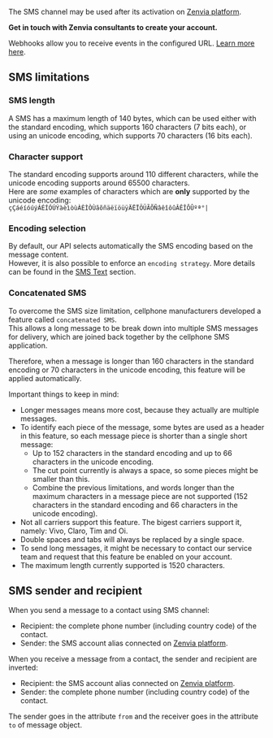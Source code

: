 The SMS channel may be used after its activation on [Zenvia platform](https://app.zenvia.com/home/credentials).
<br/>

**Get in touch with Zenvia consultants to create your account.**

Webhooks allow you to receive events in the configured URL. [Learn more here](#tag/Webhooks).

## SMS limitations

### SMS length
A SMS has a maximum length of 140 bytes, which can be used either with the standard encoding, which supports 160 characters (7 bits each),
or using an unicode encoding, which supports 70 characters (16 bits each).

### Character support
The standard encoding supports around 110 different characters, while the unicode encoding supports around 65500 characters.
<br>Here are *some* examples of characters which are **only** supported by the unicode encoding:
<br>`çÇáéíóúýÁÉÍÓÚÝàèìòùÀÈÌÒÙãõñäëïöüÿÄËÏÖÜÃÕÑâêîôûÂÊÎÔÛºª°|`

### Encoding selection
By default, our API selects automatically the SMS encoding based on the message content.
<br>However, it is also possible to enforce an `encoding strategy`. More details can be found in the [SMS Text](#section/SMS-Text) section.

### Concatenated SMS
To overcome the SMS size limitation, cellphone manufacturers developed a feature called `concatenated SMS`.
<br>This allows a long message to be break down into multiple SMS messages for delivery, which are joined back together by the cellphone SMS application.

Therefore, when a message is longer than 160 characters in the standard encoding or 70 characters in the unicode encoding, this feature will be applied
automatically.

Important things to keep in mind:
* Longer messages means more cost, because they actually are multiple messages.
* To identify each piece of the message, some bytes are used as a header in this feature, so each message piece is shorter than a single short message:
  * Up to 152 characters in the standard encoding and up to 66 characters in the unicode encoding.
  * The cut point currently is always a space, so some pieces might be smaller than this.
  * Combine the previous limitations, and words longer than the maximum characters in a message piece are not supported (152 characters in the standard encoding and 66 characters in the unicode encoding).
* Not all carriers support this feature. The bigest carriers support it, namely: Vivo, Claro, Tim and Oi.
* Double spaces and tabs will always be replaced by a single space.
* To send long messages, it might be necessary to contact our service team and request that this feature be enabled on your account.
* The maximum length currently supported is 1520 characters.

## SMS sender and recipient

When you send a message to a contact using SMS channel:

* Recipient: the complete phone number (including country code) of the contact.
* Sender: the SMS account alias connected on [Zenvia platform](https://app.zenvia.com/home/credentials).

When you receive a message from a contact, the sender and recipient are inverted:

* Recipient: the SMS account alias connected on [Zenvia platform](https://app.zenvia.com/home/credentials).
* Sender: the complete phone number (including country code) of the contact.

The sender goes in the attribute `from` and the receiver goes in the attribute `to` of message object.
